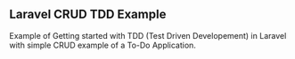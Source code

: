 
## Laravel CRUD TDD Example

Example of Getting started with TDD (Test Driven Developement) in Laravel with simple CRUD example of a To-Do Application.

